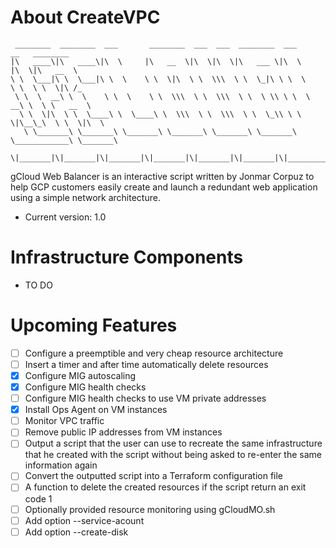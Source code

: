 # About CreateVPC

```Text
 ________  ________  ___       ________  ___  ___  ________  ___       __   ________     
|\   ____\|\   ____\|\  \     |\   __  \|\  \|\  \|\   ___ \|\  \     |\  \|\   __  \    
\ \  \___|\ \  \___|\ \  \    \ \  \|\  \ \  \\\  \ \  \_|\ \ \  \    \ \  \ \  \|\ /_   
 \ \  \  __\ \  \    \ \  \    \ \  \\\  \ \  \\\  \ \  \ \\ \ \  \  __\ \  \ \   __  \  
  \ \  \|\  \ \  \____\ \  \____\ \  \\\  \ \  \\\  \ \  \_\\ \ \  \|\__\_\  \ \  \|\  \ 
   \ \_______\ \_______\ \_______\ \_______\ \_______\ \_______\ \____________\ \_______\
    \|_______|\|_______|\|_______|\|_______|\|_______|\|_______|\|____________|\|_______|
 ```                                                                                                                                                                                       
gCloud Web Balancer is an interactive script written by Jonmar Corpuz to help GCP customers easily create and launch a redundant web application using a simple network architecture.

* Current version: 1.0

# Infrastructure Components

* TO DO

# Upcoming Features

- [ ] Configure a preemptible and very cheap resource architecture
- [ ] Insert a timer and after time automatically delete resources
- [X] Configure MIG autoscaling
- [X] Configure MIG health checks
- [ ] Configure MIG health checks to use VM private addresses
- [X] Install Ops Agent on VM instances
- [ ] Monitor VPC traffic
- [ ] Remove public IP addresses from VM instances
- [ ] Output a script that the user can use to recreate the same infrastructure that he created with the script without being asked to re-enter the same information again
- [ ] Convert the outputted script into a Terraform configuration file
- [ ] A function to delete the created resources if the script return an exit code 1
- [ ] Optionally provided resource monitoring using gCloudMO.sh
- [ ] Add option --service-acount
- [ ] Add option --create-disk
